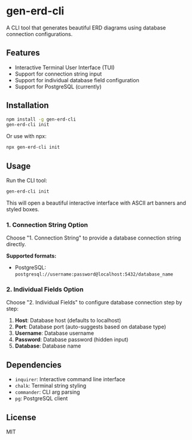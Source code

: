 # gen-erd-cli

A CLI tool that generates beautiful ERD diagrams using database connection configurations.

## Features

- Interactive Terminal User Interface (TUI)
- Support for connection string input
- Support for individual database field configuration
- Support for PostgreSQL (currently)

## Installation

```bash
npm install -g gen-erd-cli
gen-erd-cli init
```

Or use with npx:

```bash
npx gen-erd-cli init
```

## Usage

Run the CLI tool:

```bash
gen-erd-cli init
```

This will open a beautiful interactive interface with ASCII art banners and styled boxes.

### 1. Connection String Option

Choose "1. Connection String" to provide a database connection string directly.

**Supported formats:**

- PostgreSQL: `postgresql://username:password@localhost:5432/database_name`

### 2. Individual Fields Option

Choose "2. Individual Fields" to configure database connection step by step:

1. **Host**: Database host (defaults to localhost)
2. **Port**: Database port (auto-suggests based on database type)
3. **Username**: Database username
4. **Password**: Database password (hidden input)
5. **Database**: Database name

## Dependencies

- `inquirer`: Interactive command line interface
- `chalk`: Terminal string styling
- `commander`: CLI arg parsing
- `pg`: PostgreSQL client

## License

MIT
